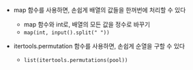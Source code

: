 * map 함수를 사용하면, 손쉽게 배열의 값들을 한꺼번에 처리할 수 있다
    *  map 함수와 int로, 배열의 모든 값을 정수로 바꾸기
    * `map(int, input().split(" "))`

* itertools.permutation 함수를 사용하면, 손쉽게 순열을 구할 수 있다
    * `list(itertools.permutations(pool))`




